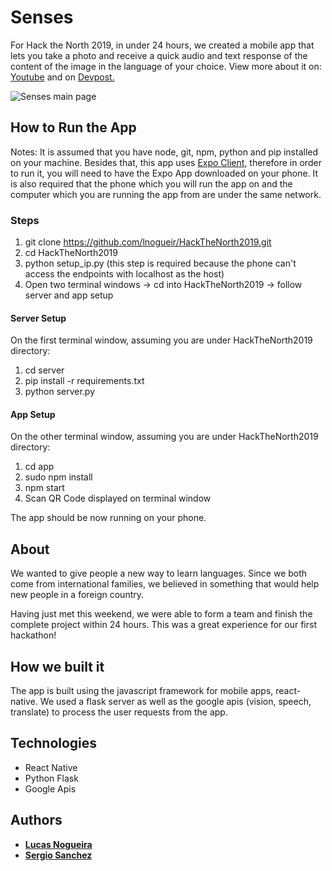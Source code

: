 # Senses
For Hack the North 2019, in under 24 hours, we created a mobile app that lets you take a photo and receive a quick audio and text response of the content of the image in the language of your choice. View more about it on: [Youtube](https://www.youtube.com/watch?v=sIyQeOB-pRg&feature=youtu.be&t=64) and on [Devpost.](https://devpost.com/software/senses-ps5gwm)

![Senses main page](https://github.com/lnogueir/HackTheNorth2019/blob/master/app/assets/senses_main_screen.jpeg)

## How to Run the App

Notes:
It is assumed that you have node, git, npm, python and pip installed on your machine.
Besides that, this app uses [Expo Client](https://expo.io/learn), therefore in order to run it, you will need to have the Expo App downloaded on your phone. 
It is also required that the phone which you will run the app on and the computer which you are running the app from are under the same network.

### Steps

1. git clone https://github.com/lnogueir/HackTheNorth2019.git
2. cd HackTheNorth2019
3. python setup_ip.py (this step is required because the phone can't access the endpoints with localhost as the host)
4. Open two terminal windows -> cd into HackTheNorth2019 -> follow server and app setup

#### Server Setup
On the first terminal window, assuming you are under HackTheNorth2019 directory:
1. cd server
2. pip install -r requirements.txt
3. python server.py

#### App Setup
On the other terminal window, assuming you are under HackTheNorth2019 directory:
1. cd app
2. sudo npm install
3. npm start
4. Scan QR Code displayed on terminal window

The app should be now running on your phone.


## About

We wanted to give people a new way to learn languages. Since we both come from international families, we believed in something that would help new people in a foreign country.

Having just met this weekend, we were able to form a team and finish the complete project within 24 hours. This was a great experience for our first hackathon!

## How we built it
The app is built using the javascript framework for mobile apps, react-native. We used a flask server as well as the google apis (vision, speech, translate) to process the user requests from the app.


## Technologies
* React Native
* Python Flask
* Google Apis

## Authors
* [**Lucas Nogueira**](https://github.com/lnogueir)
* [**Sergio Sanchez**](https://github.com/SergioSanchez12)

